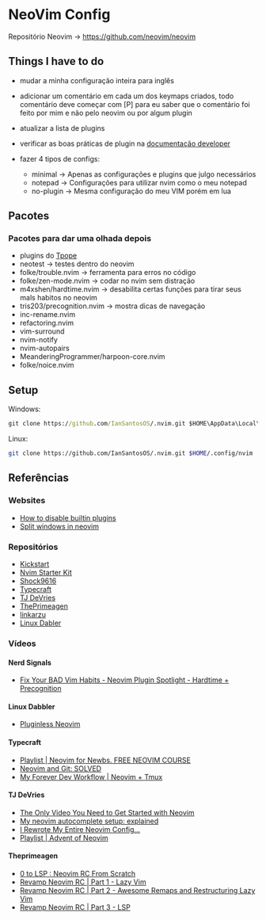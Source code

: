 # NeoVim Config

Repositório Neovim -> <https://github.com/neovim/neovim>

## Things I have to do

- mudar a minha configuração inteira para inglês
- adicionar um comentário em cada um dos keymaps criados, todo comentário deve
  começar com \[P\] para eu saber que o comentário foi feito por mim e não pelo
  neovim ou por algum plugin
- atualizar a lista de plugins
- verificar as boas práticas de plugin na [documentação developer](https://lazy.folke.io/developers)

- fazer 4 tipos de configs:
  - minimal -> Apenas as configurações e plugins que julgo necessários
  - notepad -> Configurações para utilizar nvim como o meu notepad
  - no-plugin -> Mesma configuração do meu VIM porém em lua

## Pacotes

### Pacotes para dar uma olhada depois

- plugins do [Tpope](https://github.com/tpope)
- neotest -> testes dentro do neovim
- folke/trouble.nvim -> ferramenta para erros no código
- folke/zen-mode.nvim -> codar no nvim sem distração
- m4xshen/hardtime.nvim -> desabilita certas funções para tirar seus mals habitos no neovim
- tris203/precognition.nvim -> mostra dicas de navegação
- inc-rename.nvim
- refactoring.nvim
- vim-surround
- nvim-notify
- nvim-autopairs
- MeanderingProgrammer/harpoon-core.nvim
- folke/noice.nvim

## Setup

Windows:

```cmd
git clone https://github.com/IanSantosOS/.nvim.git $HOME\AppData\Local\nvim
```

Linux:

```sh
git clone https://github.com/IanSantosOS/.nvim.git $HOME/.config/nvim
```

## Referências

### Websites

- [How to disable builtin plugins](https://neovim.discourse.group/t/how-to-disable-builtin-plugins/787/6)
- [Split windows in neovim](https://vimcasts.org/blog/2013/01/oil-and-vinegar-split-windows-and-project-drawer/)

### Repositórios

- [Kickstart](https://github.com/nvim-lua/kickstart.nvim)
- [Nvim Starter Kit](https://github.com/bcampolo/nvim-starter-kit)
- [Shock9616](https://github.com/Shock9616/nvim-config)
- [Typecraft](https://github.com/cpow/neovim-for-newbs)
- [TJ DeVries](https://github.com/tjdevries/config.nvim)
- [ThePrimeagen](https://github.com/ThePrimeagen/init.lua)
- [linkarzu](https://github.com/linkarzu/dotfiles-latest/tree/main/neovim/neobean)
- [Linux Dabler](https://gitlab.com/linuxdabbler/dotfiles/-/blob/main/.config/nvim/init.lua)

### Vídeos

#### Nerd Signals

- [Fix Your BAD Vim Habits - Neovim Plugin Spotlight - Hardtime + Precognition](https://www.youtube.com/watch?v=7hQZhHve4HI)

#### Linux Dabbler

- [Pluginless Neovim](https://www.youtube.com/watch?v=I5kT2c2XX38)

#### Typecraft

- [Playlist | Neovim for Newbs. FREE NEOVIM COURSE](https://www.youtube.com/playlist?list=PLsz00TDipIffreIaUNk64KxTIkQaGguqn)
- [Neovim and Git: SOLVED](https://www.youtube.com/watch?v=zOQMwWqdp9w)
- [My Forever Dev Workflow | Neovim + Tmux](https://www.youtube.com/watch?v=_YaI2vDbk0o)

#### TJ DeVries

- [The Only Video You Need to Get Started with Neovim](https://www.youtube.com/watch?v=m8C0Cq9Uv9o)
- [My neovim autocomplete setup: explained](https://www.youtube.com/watch?v=22mrSjknDHI)
- [I Rewrote My Entire Neovim Config...](https://www.youtube.com/watch?v=kJVqxFnhIuw)
- [Playlist | Advent of Neovim](https://www.youtube.com/playlist?list=PLep05UYkc6wTyBe7kPjQFWVXTlhKeQejM)

#### Theprimeagen

- [0 to LSP : Neovim RC From Scratch](https://www.youtube.com/watch?v=w7i4amO_zaE)
- [Revamp Neovim RC | Part 1 - Lazy Vim](https://www.youtube.com/watch?v=ZWWxwwUsPNw)
- [Revamp Neovim RC | Part 2 - Awesome Remaps and Restructuring Lazy Vim](https://www.youtube.com/watch?v=c0Xmd4PGino)
- [Revamp Neovim RC | Part 3 - LSP](https://www.youtube.com/watch?v=MuUrCcvE-Yw)
